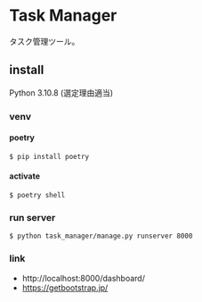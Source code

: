 # Task Manager
タスク管理ツール。

## install

Python 3.10.8 (選定理由適当)

### venv

#### poetry

```
$ pip install poetry
```

#### activate

```
$ poetry shell
```


### run server

```
$ python task_manager/manage.py runserver 8000
```

### link

* http://localhost:8000/dashboard/
* https://getbootstrap.jp/

